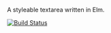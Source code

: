 A styleable textarea written in Elm.

[![Build Status](https://travis-ci.org/vankeisb/elm-rich-textarea.svg?branch=develop)](https://travis-ci.org/vankeisb/elm-rich-textarea)
